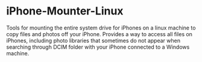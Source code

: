 # iPhone-Mounter-Linux
Tools for mounting the entire system drive for iPhones on a linux machine to copy files and photos off your iPhone. Provides a way to access all files on iPhones, including photo libraries that sometimes do not appear when searching through DCIM folder with your iPhone connected to a Windows machine.
